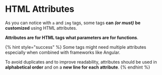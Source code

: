 # HTML Attributes

As you can notice with `a` and `img` tags, some tags **can** _**\(or must\)**_ **be customized** using HTML attributes.

**Attributes are for HTML tags what parameters are for functions**.

{% hint style="success" %}
Some tags might need multiple attributes especially when combined with frameworks like Angular.

To avoid duplicates and to improve readability, attributes should be used in **alphabetical order** and on a **new line for each attribute**.
{% endhint %}

